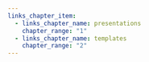 ```yaml
---
links_chapter_item:
  - links_chapter_name: presentations
    chapter_range: "1"
  - links_chapter_name: templates
    chapter_range: "2"
---
```

